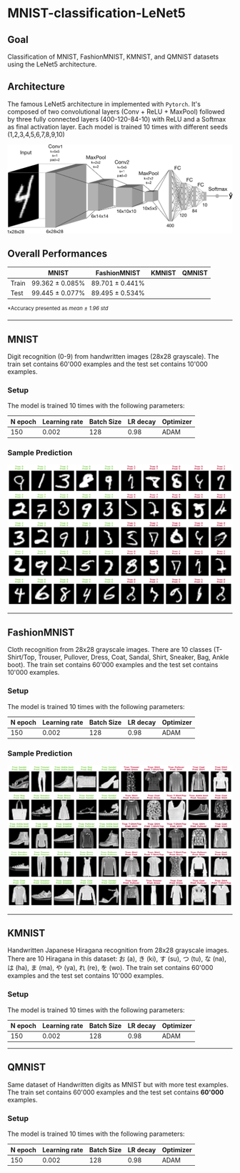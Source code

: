 # MNIST-classification-LeNet5

## Goal
Classification of MNIST, FashionMNIST, KMNIST, and QMNIST datasets using the LeNet5 architecture.

## Architecture
The famous LeNet5 architecture in implemented with `Pytorch`. It's composed of two convolutional layers (Conv + ReLU + MaxPool) followed by three fully connected layers (400-120-84-10) with ReLU and a Softmax as final activation layer. Each model is trained 10 times with different seeds (1,2,3,4,5,6,7,8,9,10)

![LeNet5](Figures/LeNet5.png)

## Overall Performances

|     |      MNIST      |  FashionMNIST   | KMNIST | QMNIST |
|-----|-----------------|-----------------|--------|--------|
|Train| 99.362 ± 0.085% | 89.701 ± 0.441% |        |        |
|Test | 99.445 ± 0.077% | 89.495 ± 0.534% |        |        |

<sup>\*Accuracy presented as _mean ± 1.96 std_</sup>
___
## MNIST
Digit recognition (0-9) from handwritten images (28x28 grayscale). The train set contains 60'000 examples and the test set contains 10'000 examples.

### Setup
The model is trained 10 times with the following parameters:

| N epoch | Learning rate | Batch Size | LR decay | Optimizer |
|---------|---------------|------------|----------|-----------|
| 150     | 0.002         |    128     |   0.98   |    ADAM   |

### Sample Prediction

![MNIST Sample](Figures/MNIST_classification_sample.png)

___
## FashionMNIST
Cloth recognition from 28x28 grayscale images. There are 10 classes (T-Shirt/Top, Trouser, Pullover, Dress, Coat, Sandal, Shirt, Sneaker, Bag, Ankle boot). The train set contains 60'000 examples and the test set contains 10'000 examples.

### Setup
The model is trained 10 times with the following parameters:

| N epoch | Learning rate | Batch Size | LR decay | Optimizer |
|---------|---------------|------------|----------|-----------|
| 150     | 0.002         |    128     |   0.98   |    ADAM   |

### Sample Prediction

![FashionMNIST Sample](Figures/FashionMNIST_classification_sample.png)

___
## KMNIST
Handwritten Japanese Hiragana recognition from 28x28 grayscale images. There are 10 Hiragana in this dataset: &#12362; (a), &#12365; (ki), &#12377; (su), &#12388; (tu), &#12394; (na), &#12399; (ha), &#12414; (ma), &#12420; (ya), &#12428; (re), &#12434; (wo). The train set contains 60'000 examples and the test set contains 10'000 examples.

### Setup
The model is trained 10 times with the following parameters:

| N epoch | Learning rate | Batch Size | LR decay | Optimizer |
|---------|---------------|------------|----------|-----------|
| 150     | 0.002         |    128     |   0.98   |    ADAM   |

___
## QMNIST
Same dataset of Handwritten digits as MNIST but with more test examples. The train set contains 60'000 examples and the test set contains **60'000** examples.

### Setup
The model is trained 10 times with the following parameters:

| N epoch | Learning rate | Batch Size | LR decay | Optimizer |
|---------|---------------|------------|----------|-----------|
| 150     | 0.002         |    128     |   0.98   |    ADAM   |
